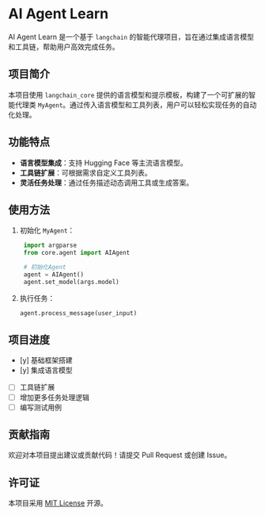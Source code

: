 # AI Agent Learn

AI Agent Learn 是一个基于 `langchain` 的智能代理项目，旨在通过集成语言模型和工具链，帮助用户高效完成任务。

## 项目简介

本项目使用 `langchain_core` 提供的语言模型和提示模板，构建了一个可扩展的智能代理类 `MyAgent`。通过传入语言模型和工具列表，用户可以轻松实现任务的自动化处理。

## 功能特点

- **语言模型集成**：支持 Hugging Face 等主流语言模型。
- **工具链扩展**：可根据需求自定义工具列表。
- **灵活任务处理**：通过任务描述动态调用工具或生成答案。

## 使用方法

1. 初始化 `MyAgent`：
   ```python
    import argparse
    from core.agent import AIAgent

    # 初始化Agent
    agent = AIAgent()
    agent.set_model(args.model)
   ```

2. 执行任务：
   ```python
   agent.process_message(user_input)
   ```

## 项目进度

- [y] 基础框架搭建
- [y] 集成语言模型
- [ ] 工具链扩展
- [ ] 增加更多任务处理逻辑
- [ ] 编写测试用例

## 贡献指南

欢迎对本项目提出建议或贡献代码！请提交 Pull Request 或创建 Issue。

## 许可证

本项目采用 [MIT License](LICENSE) 开源。